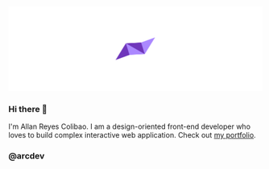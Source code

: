 ![alt text](https://github.com/allancolibao/allancolibao/blob/master/cover.jpg)

### Hi there 👋 
I'm Allan Reyes Colibao. I am a design-oriented front-end developer who loves to build complex interactive web application. Check out [my portfolio](https://arcdev.me).

### @arcdev


<!--
**allancolibao/allancolibao** is a ✨ _special_ ✨ repository because its `README.md` (this file) appears on your GitHub profile.

Here are some ideas to get you started:

- 🔭 I’m currently working on ...
- 🌱 I’m currently learning ...
- 👯 I’m looking to collaborate on ...
- 🤔 I’m looking for help with ...
- 💬 Ask me about ...
- 📫 How to reach me: ...
- 😄 Pronouns: ...
- ⚡ Fun fact: ...
-->
